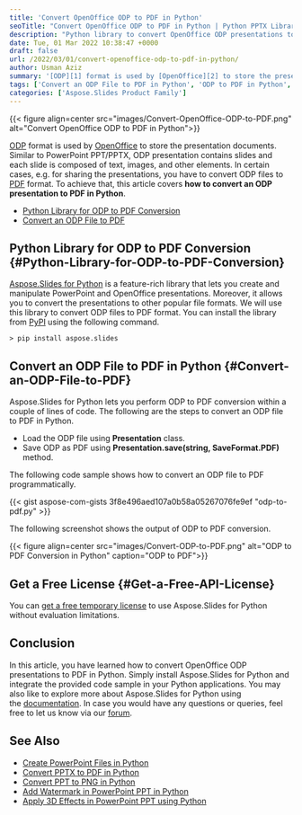 ```yaml
---
title: 'Convert OpenOffice ODP to PDF in Python'
seoTitle: "Convert OpenOffice ODP to PDF in Python | Python PPTX Library"
description: "Python library to convert OpenOffice ODP presentations to PDF in Python. Download the library for free and use the provided code sample in your application."
date: Tue, 01 Mar 2022 10:38:47 +0000
draft: false
url: /2022/03/01/convert-openoffice-odp-to-pdf-in-python/
author: Usman Aziz
summary: '[ODP][1] format is used by [OpenOffice][2] to store the presentation documents. Similar to PowerPoint PPT/PPTX, ODP presentation contains slides and each slide is composed of text, images, and other elements. In certain cases, e.g. for sharing the presentations, you have to convert ODP files to [PDF][3] format. To achieve that, this article covers **how to convert an ODP presentation to PDF in Python**.'
tags: ['Convert an ODP File to PDF in Python', 'ODP to PDF in Python', 'OpenOffice ODP to PDF in Python', 'Python Library for ODP to PDF Conversion']
categories: ['Aspose.Slides Product Family']
---
```




{{< figure align=center src="images/Convert-OpenOffice-ODP-to-PDF.png" alt="Convert OpenOffice ODP to PDF in Python">}}


[ODP][4] format is used by [OpenOffice][5] to store the presentation documents. Similar to PowerPoint PPT/PPTX, ODP presentation contains slides and each slide is composed of text, images, and other elements. In certain cases, e.g. for sharing the presentations, you have to convert ODP files to [PDF][6] format. To achieve that, this article covers **how to convert an ODP presentation to PDF in Python**.

*   [Python Library for ODP to PDF Conversion][7]
*   [Convert an ODP File to PDF][8]

## Python Library for ODP to PDF Conversion {#Python-Library-for-ODP-to-PDF-Conversion}

[Aspose.Slides for Python][9] is a feature-rich library that lets you create and manipulate PowerPoint and OpenOffice presentations. Moreover, it allows you to convert the presentations to other popular file formats. We will use this library to convert ODP files to PDF format. You can install the library from [PyPI][10] using the following command.

```
> pip install aspose.slides
```

## Convert an ODP File to PDF in Python {#Convert-an-ODP-File-to-PDF}

Aspose.Slides for Python lets you perform ODP to PDF conversion within a couple of lines of code. The following are the steps to convert an ODP file to PDF in Python.

*   Load the ODP file using **Presentation** class.
*   Save ODP as PDF using **Presentation.save(string, SaveFormat.PDF)** method.

The following code sample shows how to convert an ODP file to PDF programmatically.

{{< gist aspose-com-gists 3f8e496aed107a0b58a05267076fe9ef "odp-to-pdf.py" >}}

The following screenshot shows the output of ODP to PDF conversion.



{{< figure align=center src="images/Convert-ODP-to-PDF.png" alt="ODP to PDF Conversion in Python" caption="ODP to PDF">}}


## Get a Free License {#Get-a-Free-API-License}

You can [get a free temporary license][11] to use Aspose.Slides for Python without evaluation limitations.

## Conclusion

In this article, you have learned how to convert OpenOffice ODP presentations to PDF in Python. Simply install Aspose.Slides for Python and integrate the provided code sample in your Python applications. You may also like to explore more about Aspose.Slides for Python using the [documentation][12]. In case you would have any questions or queries, feel free to let us know via our [forum][13].

## See Also

*   [Create PowerPoint Files in Python][14]
*   [Convert PPTX to PDF in Python][15]
*   [Convert PPT to PNG in Python][16]
*   [Add Watermark in PowerPoint PPT in Python][17]
*   [Apply 3D Effects in PowerPoint PPT using Python][18]




[1]: https://docs.fileformat.com/presentation/odp/
[2]: https://www.openoffice.org/
[3]: https://docs.fileformat.com/pdf/
[4]: https://docs.fileformat.com/presentation/odp/
[5]: https://www.openoffice.org/
[6]: https://docs.fileformat.com/pdf/
[7]: #Python-Library-for-ODP-to-PDF-Conversion
[8]: #Convert-an-ODP-File-to-PDF
[9]: https://products.aspose.com/slides/python-net
[10]: https://pypi.org/project/aspose.slides/
[11]: https://purchase.aspose.com/temporary-license
[12]: https://docs.aspose.com/slides/python-net/
[13]: https://forum.aspose.com/
[14]: https://blog.aspose.com/2021/12/31/create-powerpoint-presentations-in-python/
[15]: https://blog.aspose.com/2021/12/28/convert-pptx-ppt-to-pdf-python/
[16]: https://blog.aspose.com/2021/12/29/convert-ppt-to-png-in-python/
[17]: https://blog.aspose.com/2022/02/09/add-watermark-to-powerpoint-ppt-in-python/
[18]: https://blog.aspose.com/2022/01/08/create-three-d-effects-in-ppt-python/




